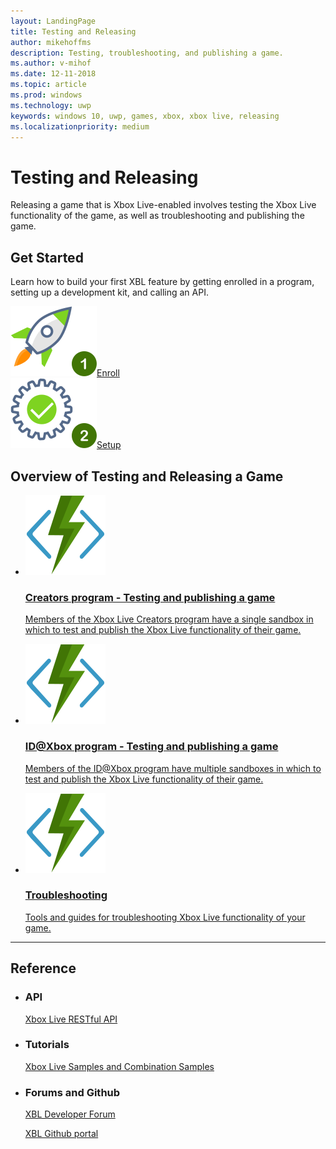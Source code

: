 ```yaml
---
layout: LandingPage
title: Testing and Releasing
author: mikehoffms
description: Testing, troubleshooting, and publishing a game.
ms.author: v-mihof
ms.date: 12-11-2018
ms.topic: article
ms.prod: windows
ms.technology: uwp
keywords: windows 10, uwp, games, xbox, xbox live, releasing
ms.localizationpriority: medium
---
```


<h1>Testing and Releasing</h1>
<p>Releasing a game that is Xbox Live-enabled involves testing the Xbox Live functionality of the game, as well as troubleshooting and publishing the game.</p>

<h2>Get Started</h2>
<p>Learn how to build your first XBL feature by getting enrolled in a program, setting up a development kit, and calling an API.</p>
<div class="ico48Case halfStack">
    <div class="ico48Link"><a href=""><img src="../images/common/enroll_step1_icon.svg"><span>Enroll</span></a></div>
    <div class="ico48Link"><a href=""><img src="../images/common/setup_step2_icon.svg"><span>Setup</span></a></div>
</div>

<h2>Overview of Testing and Releasing a Game</h2>
<ul class="cardsF panelContent cols cols2">
    <li>
        <a href="">
        <div class="cardSize">
            <div class="cardPadding">
                <div class="card">
                    <div class="cardImageOuter">
                        <div class="cardImage">
                            <img src="../images/common/xbl_real_time_activity_placeholder.svg" alt="Identity tutorial" />
                        </div>
                    </div>
                    <div class="cardText">
                        <h3>Creators program - Testing and publishing a game</h3>
                        <p>Members of the Xbox Live Creators program have a single sandbox in which to test and publish the Xbox Live functionality of their game.</p>
                    </div>
                </div>
            </div>
        </div>
        </a>
    </li>
    <li>
        <a href="">
        <div class="cardSize">
            <div class="cardPadding">
                <div class="card">
                    <div class="cardImageOuter">
                        <div class="cardImage">
                            <img src="../images/common/xbl_real_time_activity_placeholder.svg" alt="Multiplayer tutorials" />
                        </div>
                    </div>
                    <div class="cardText">
                        <h3>ID@Xbox program - Testing and publishing a game</h3>
                        <p>Members of the ID@Xbox program have multiple sandboxes in which to test and publish the Xbox Live functionality of their game.</p>
                    </div>
                </div>
            </div>
        </div>
        </a>
    </li>
    <li>
        <a href="">
        <div class="cardSize">
            <div class="cardPadding">
                <div class="card">
                    <div class="cardImageOuter">
                        <div class="cardImage">
                            <img src="../images/common/xbl_real_time_activity_placeholder.svg" alt="Publishing tutorial" />
                        </div>
                    </div>
                    <div class="cardText">
                        <h3>Troubleshooting</h3>
                        <p>Tools and guides for troubleshooting Xbox Live functionality of your game.</p>
                    </div>
                </div>
            </div>
        </div>
        </a>
    </li>
</ul>

<hr>
<h2>Reference</h2>
<ul class="panelContent cardsW">
    <li>
        <div class="cardSize">
            <div class="cardPadding">
                <div class="card">
                    <div class="cardText">
                        <h3>API</h3>
                        <p><a href="../xbox-live-rest/atoc-xboxlivews-reference.md">Xbox Live RESTful API</a></p>
                    </div>
                </div>
            </div>
        </div>
    </li>
    <li>
        <div class="cardSize">
            <div class="cardPadding">
                <div class="card">
                    <div class="cardText">
                        <h3>Tutorials</h3>
                        <p><a href="../samples.md">Xbox Live Samples and Combination Samples</a></p>
                     </div>
                </div>
            </div>
        </div>
    </li>
    <li>
        <div class="cardSize">
            <div class="cardPadding">
                <div class="card">
                    <div class="cardText">
                        <h3>Forums and Github </h3>
                        <p><a href="https://forums.xboxlive.com/index.html" data-linktype="absolute-path">XBL Developer Forum</a></p>
                        <p><a href="https://github.com/Microsoft/xbox-live-api" data-linktype="absolute-path">XBL Github portal</a></p>
                     </div>
                </div>
            </div>
        </div>
    </li>
</ul>
